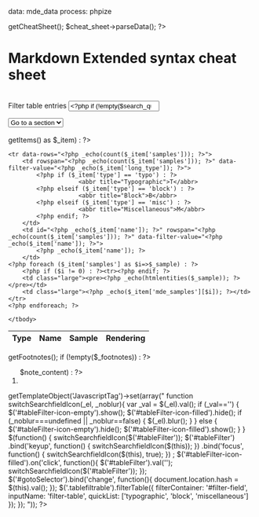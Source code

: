 data: mde_data
process: phpize

<?php
$cheat_sheet = $about_mde->getCheatSheet();
$cheat_sheet->parseData();
?>

<h1>Markdown Extended syntax cheat sheet</h1>

<br class="clearfix">
<div class="row">
<div class="col-xs-12 col-sm-6">
<form class="form-horizontal form-nav" role="form" id="filter-field">
<label class="sr-only control-label" for="tableFilter">Filter table entries</label>
<span class="fa fa-search" id="tableFilter-icon-empty"></span>
<a href="#" title="Empty this search field" id="tableFilter-icon-filled"><span class="fa fa-times"></span></a>
<input type="search" name="filter-table" id="tableFilter" class="form-control search-query" placeholder="Filter table values" title="Type a string to filter table entries" tabindex="1" value="<?php if (!empty($search_query)) _echo($search_query); ?>">
</form>
<p class="help-block"></p>
</div>
<div class="col-xs-12 col-sm-6">
<select class="form-control" id="gotoSelector">
  <option value="" class="disabled">Go to a section</option>
<?php foreach ($cheat_sheet->getItems() as $_item) : ?>
  <option value="<?php _echo($_item['name']); ?>"><?php _echo($_item['name']); ?></option>
<?php endforeach; ?>
</select>
</div>
</div>
<br class="clearfix">

<div class="table-responsive">
    <table class="table table-striped table-bordered table-hover tablesorter tablefiltrable">
    <thead>
    <tr>
        <th>Type</th>
        <th>Name</th>
        <th>Sample</th>
        <th>Rendering</th>
    </tr>
    </thead>
    <tbody>

<?php foreach ($cheat_sheet->getItems() as $_item) : ?>
    <tr data-rows="<?php _echo(count($_item['samples'])); ?>">
        <td rowspan="<?php _echo(count($_item['samples'])); ?>" data-filter-value="<?php _echo($_item['long_type']); ?>">
        	<?php if ($_item['type'] == 'typo') : ?>
                        <abbr title="Typographic">T</abbr>
        	<?php elseif ($_item['type'] == 'block') : ?>
                        <abbr title="Block">B</abbr>
        	<?php elseif ($_item['type'] == 'misc') : ?>
                        <abbr title="Miscellaneous">M</abbr>
        	<?php endif; ?>
        </td>
        <td id="<?php _echo($_item['name']); ?>" rowspan="<?php _echo(count($_item['samples'])); ?>" data-filter-value="<?php _echo($_item['name']); ?>">
            <?php _echo($_item['name']); ?>
        </td>
	<?php foreach ($_item['samples'] as $i=>$_sample) : ?>
		<?php if ($i != 0) : ?><tr><?php endif; ?>
        <td class="large"><pre><?php _echo(htmlentities($_sample)); ?></pre></td>
        <td class="large"><?php _echo($_item['mde_samples'][$i]); ?></td>
    </tr>
	<?php endforeach; ?>
<?php endforeach; ?>

    </tbody>
</table>
</div>

<?php
$_footnotes = $cheat_sheet->getFootnotes();
if (!empty($_footnotes)) : ?>
<div class="footnotes">
    <ol>
    <?php foreach ($_footnotes as $id=>$note_content) : ?>
        <li id="<?php echo $note_content['note-id']; ?>"><?php echo $note_content['text']; ?></li>
    <?php endforeach; ?>
    </ol>
</div>
<?php endif; ?>


<?php
$_template->getTemplateObject('JavascriptTag')->set(array("

function switchSearchfieldIcon(_el, _noblur){
    var _val = $(_el).val();
    if (_val=='') {
        $('#tableFilter-icon-empty').show();
        $('#tableFilter-icon-filled').hide();
        if (_noblur===undefined || _noblur==false) {
            $(_el).blur();
        }
    } else {
        $('#tableFilter-icon-empty').hide();
        $('#tableFilter-icon-filled').show();
    }
}

$(function() {
    switchSearchfieldIcon($('#tableFilter'));
    $('#tableFilter')
        .bind('keyup', function() {
            switchSearchfieldIcon($(this));
        })
        .bind('focus', function() {
            switchSearchfieldIcon($(this), true);
        })
        ;
    $('#tableFilter-icon-filled').on('click', function(){
        $('#tableFilter').val('');
        switchSearchfieldIcon($('#tableFilter'));
    });
    $('#gotoSelector').bind('change', function(){
        document.location.hash = $(this).val();
    });
    $('.tablefiltrable').filterTable({
        filterContainer: '#filter-field',
        inputName:       'filter-table',
        quickList:      ['typographic', 'block', 'miscellaneous']
    });
});
"));
?>

